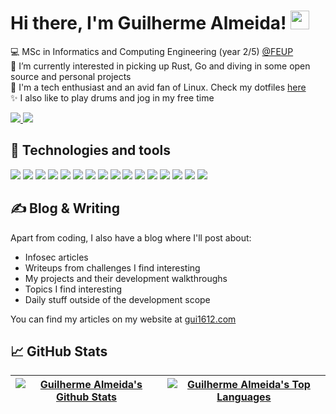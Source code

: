 # Hi there, I'm Guilherme Almeida! <img src="https://raw.githubusercontent.com/MartinHeinz/MartinHeinz/master/wave.gif" width="30px" height="30px" />

<!--- Brief description ---> 
:computer: MSc in Informatics and Computing Engineering (year 2/5) [@FEUP](https://sigarra.up.pt/feup/pt/web_page.inicial) <br />
:telescope: I’m currently interested in picking up Rust, Go and diving in some open source and personal projects <br />
:seedling: I'm a tech enthusiast and an avid fan of Linux. Check my dotfiles [here](https://github.com/gui1612/dotfiles) <br />
:sparkles: I also like to play drums and jog in my free time <br />

<!--- Github and mail:to ---> 
<a href="https://www.linkedin.com/in/guilherme-almeida-5007931b3/">
  <img src="https://camo.githubusercontent.com/a80d00f23720d0bc9f55481cfcd77ab79e141606829cf16ec43f8cacc7741e46/68747470733a2f2f696d672e736869656c64732e696f2f62616467652f4c696e6b6564496e2d3030373742353f7374796c653d666f722d7468652d6261646765266c6f676f3d6c696e6b6564696e266c6f676f436f6c6f723d7768697465"/>
</a>
<a href="mailto:guialda1234@gmail.com?cc=me@gui1612.com">
  <img src="https://camo.githubusercontent.com/571384769c09e0c66b45e39b5be70f68f552db3e2b2311bc2064f0d4a9f5983b/68747470733a2f2f696d672e736869656c64732e696f2f62616467652f476d61696c2d4431343833363f7374796c653d666f722d7468652d6261646765266c6f676f3d676d61696c266c6f676f436f6c6f723d7768697465"/>
</a>



## :wrench: Technologies and tools 

<p>
  
  <!--- OS ---> 
  <img src="https://img.shields.io/badge/OS-Arch%20Linux-informational?style=flat&logo=arch%20linux&logoColor=white&color=2bbc8a">
  <img src="https://img.shields.io/badge/Shell-Zsh-informational?style=flat&logo=GNU-Bash&logoColor=white&color=2bbc8a">
    
  <!--- Tools --->   
  <img src="https://img.shields.io/badge/Tools-Git-informational?style=flat&logo=Git&logoColor=white&color=2bbc8a">
  <img src="https://img.shields.io/badge/Tools-Docker-informational?style=flat&logo=docker&logoColor=white&color=2bbc8a">
  <img src="https://img.shields.io/badge/Tools-SQLite-informational?style=flat&logo=sqlite&logoColor=white&color=2bbc8a">

  <!--- Editors --->
  <img src="https://img.shields.io/badge/Editor-NeoVim-informational?style=flat&logo=neovim&logoColor=white&color=2bbc8a">
  
  <!--- Programming languages --->
  <img src="https://img.shields.io/badge/Code-C++-informational?style=flat&logo=c%2B%2B&logoColor=white&color=2bbc8a">
  <img src="https://img.shields.io/badge/Code-C-informational?style=flat&logo=C&logoColor=white&color=2bbc8a">
  <img src="https://img.shields.io/badge/Code-Java-informational?style=flat&logo=java&logoColor=white&color=2bbc8a">
  <img src="https://img.shields.io/badge/Code-Python-informational?style=flat&logo=Python&logoColor=white&color=2bbc8a">
  <img src="https://img.shields.io/badge/Code-PHP-informational?style=flat&logo=php&logoColor=white&color=2bbc8a">
  <img src="https://img.shields.io/badge/Code-Javascript-informational?style=flat&logo=javascript&logoColor=white&color=2bbc8a">
  <img src="https://img.shields.io/badge/Code-HTML-informational?style=flat&logo=html5&logoColor=white&color=2bbc8a">
  <img src="https://img.shields.io/badge/Code-CSS-informational?style=flat&logo=Css3&logoColor=white&color=2bbc8a">
  <img src="https://img.shields.io/badge/Code-Dart-informational?style=flat&logo=dart&logoColor=white&color=2bbc8a">
  <img src="https://img.shields.io/badge/Code-Flutter-informational?style=flat&logo=flutter&logoColor=white&color=2bbc8a">


</p>

## &#x270d; Blog & Writing

Apart from coding, I also have a blog where I'll post about:
   - Infosec articles
   - Writeups from challenges I find interesting
   - My projects and their development walkthroughs
   - Topics I find interesting
   - Daily stuff outside of the development scope

You can find my articles on my website at [gui1612.com](https://gui1612.com/)


## &#x1f4c8; GitHub Stats

|<a href="https://github.com/gui1612"><img align="center" alt="Guilherme Almeida's Github Stats" src="https://github-readme-stats.vercel.app/api?username=gui1612&count_private=true&theme=dark&show_icons=true&hide_border=true" alt="gui1612's GitHub Stats"/></a>|<a href="https://github.com/gui1612"><img align="center" alt="Guilherme Almeida's Top Languages" src="https://github-readme-stats.vercel.app/api/top-langs/?username=gui1612&theme=dark&show_icons=true&layout=compact&hide_border=true&line_height=27" alt="gui1612's GitHub Stats"/></a> |
| ------------- | ------------- |

<!-- Resources -->
<!-- Icons: https://simpleicons.org/ -->
<!-- GitHub Stats: https://github.com/anuraghazra/github-readme-stats -->
<!-- Emojis: https://emojipedia.org/emoji/ -->
<!-- HTML Emojis: https://www.fileformat.info/index.htm -->
<!-- Shields: https://shields.io/ -->
<!-- Awesome GitHub Profile README: https://github.com/abhisheknaiidu/awesome-github-profile-readme -->
<!-- MartinHeinz GitHub Profile README:: https://github.com/MartinHeinz/ -->
